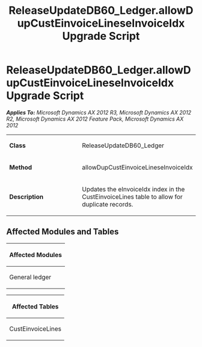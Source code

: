﻿---
title: ReleaseUpdateDB60_Ledger.allowDupCustEinvoiceLineseInvoiceIdx Upgrade Script
TOCTitle: ReleaseUpdateDB60_Ledger.allowDupCustEinvoiceLineseInvoiceIdx Upgrade Script
ms:assetid: 021c2869-9882-fda5-7295-18025462d8ee
ms:mtpsurl: https://msdn.microsoft.com/en-us/library/JJ684639(v=AX.60)
ms:contentKeyID: 49706336
ms.date: 05/18/2015
mtps_version: v=AX.60
---

# ReleaseUpdateDB60\_Ledger.allowDupCustEinvoiceLineseInvoiceIdx Upgrade Script 


_**Applies To:** Microsoft Dynamics AX 2012 R3, Microsoft Dynamics AX 2012 R2, Microsoft Dynamics AX 2012 Feature Pack, Microsoft Dynamics AX 2012_

<table>
<colgroup>
<col style="width: 50%" />
<col style="width: 50%" />
</colgroup>
<tbody>
<tr class="odd">
<td><p><strong>Class</strong></p></td>
<td><p>ReleaseUpdateDB60_Ledger</p></td>
</tr>
<tr class="even">
<td><p><strong>Method</strong></p></td>
<td><p>allowDupCustEinvoiceLineseInvoiceIdx</p></td>
</tr>
<tr class="odd">
<td><p><strong>Description</strong></p></td>
<td><p>Updates the eInvoiceIdx index in the CustEinvoiceLines table to allow for duplicate records.</p></td>
</tr>
</tbody>
</table>


## Affected Modules and Tables

<table>
<colgroup>
<col style="width: 100%" />
</colgroup>
<thead>
<tr class="header">
<th><p>Affected Modules</p></th>
</tr>
</thead>
<tbody>
<tr class="odd">
<td><p>General ledger</p></td>
</tr>
</tbody>
</table>


<table>
<colgroup>
<col style="width: 100%" />
</colgroup>
<thead>
<tr class="header">
<th><p>Affected Tables</p></th>
</tr>
</thead>
<tbody>
<tr class="odd">
<td><p>CustEinvoiceLines</p></td>
</tr>
</tbody>
</table>

  



